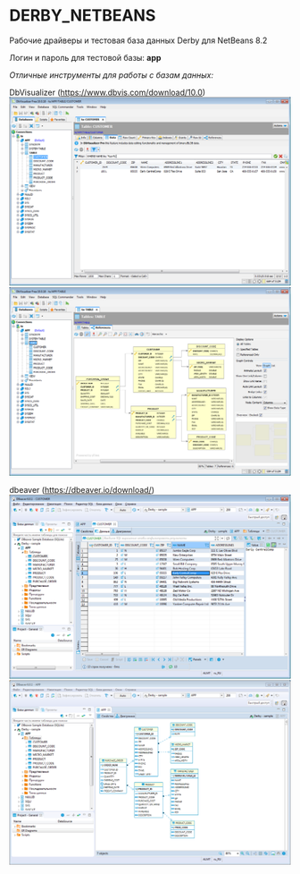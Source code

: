 # DERBY_NETBEANS
Рабочие драйверы и тестовая база данных Derby для NetBeans 8.2

Логин и пароль для тестовой базы: **app**

*Отличные инструменты для работы с базам данных:*

DbVisualizer (https://www.dbvis.com/download/10.0)
![screenshot](DbVisualizer1.png)
![screenshot](DbVisualizer2.png)

dbeaver (https://dbeaver.io/download/)
![screenshot](DBeaver1.png)
![screenshot](DBeaver2.png)

